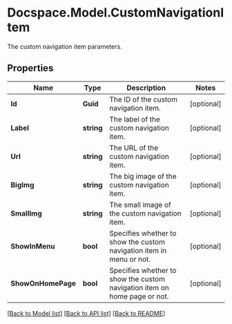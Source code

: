 # Docspace.Model.CustomNavigationItem
The custom navigation item parameters.

## Properties

Name | Type | Description | Notes
------------ | ------------- | ------------- | -------------
**Id** | **Guid** | The ID of the custom navigation item. | [optional] 
**Label** | **string** | The label of the custom navigation item. | [optional] 
**Url** | **string** | The URL of the custom navigation item. | [optional] 
**BigImg** | **string** | The big image of the custom navigation item. | [optional] 
**SmallImg** | **string** | The small image of the custom navigation item. | [optional] 
**ShowInMenu** | **bool** | Specifies whether to show the custom navigation item in menu or not. | [optional] 
**ShowOnHomePage** | **bool** | Specifies whether to show the custom navigation item on home page or not. | [optional] 

[[Back to Model list]](../README.md#documentation-for-models) [[Back to API list]](../README.md#documentation-for-api-endpoints) [[Back to README]](../README.md)

